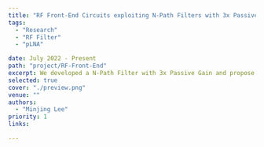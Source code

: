 ```yaml
---
title: "RF Front-End Circuits exploiting N-Path Filters with 3x Passive Gain"
tags: 
  - "Research"
  - "RF Filter"
  - "pLNA"

date: July 2022 - Present
path: "project/RF-Front-End"
excerpt: We developed a N-Path Filter with 3x Passive Gain and propose a passive LNA by cascoding 3x Gain N-Path Filters to replace conventional transformer, which occupied less chip area than prior arts(To be taped out with 55nm CMOS Technology and measured). A gain-boosted high oreder N-Path filter was also proposed.
selected: true
cover: "./preview.png"
venue: ""
authors:
  - "Minjing Lee"
priority: 1  
links:
  
---
```




<!-- ## Title 1 -->

<!-- ### Preview

[Preview](./preview.png) -->

<!-- ### Website

[Github](https://github.com/joint-online-judge)

## Title 2

## Title 3

## Title 4 -->
